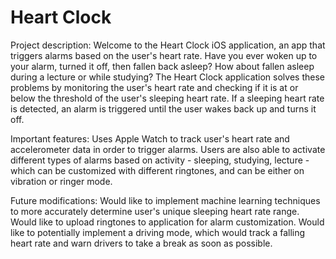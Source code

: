 # Heart Clock

Project description: Welcome to the Heart Clock iOS application, an app that triggers alarms based on the user's heart rate. Have you ever woken up to your alarm, turned it off, then fallen back asleep? How about fallen asleep during a lecture or while
studying? The Heart Clock application solves these problems by monitoring the user's heart rate and checking if it is at or below the threshold of the user's sleeping heart rate. If a sleeping heart rate is detected, an alarm is triggered until the
user wakes back up and turns it off.

Important features: Uses Apple Watch to track user's heart rate and accelerometer data in order to trigger alarms. Users are also able to activate different types of alarms based on activity - sleeping, studying, lecture - which can be customized with
different ringtones, and can be either on vibration or ringer mode.

Future modifications: Would like to implement machine learning techniques to more accurately determine user's unique sleeping heart rate range. Would like to upload ringtones to application for alarm customization. Would like to potentially implement a
driving mode, which would track a falling heart rate and warn drivers to take a break as soon as possible.
